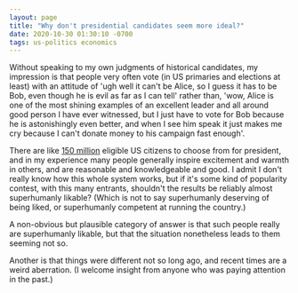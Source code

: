 ```yaml
---
layout: page
title: "Why don't presidential candidates seem more ideal?"
date: 2020-10-30 01:30:10 -0700
tags: us-politics economics
---
```

Without speaking to my own judgments of historical candidates, my impression is that people very often vote (in US primaries and elections at least) with an attitude of 'ugh well it can't be Alice, so I guess it has to be Bob, even though he is evil as far as I can tell' rather than, 'wow, Alice is one of the most shining examples of an excellent leader and all around good person I have ever witnessed, but I just have to vote for Bob because he is astonishingly even better, and when I see him speak it just makes me cry because I can't donate money to his campaign fast enough'.

There are like [150 million](https://www.quora.com/How-many-people-are-eligible-to-become-president) eligible US citizens to choose from for president, and in my experience many people generally inspire excitement and warmth in others, and are reasonable and knowledgeable and good. I admit I don't really know how this whole system works, but if it's some kind of popularity contest, with this many entrants, shouldn't the results be reliably almost superhumanly likable? (Which is not to say superhumanly deserving of being liked, or superhumanly competent at running the country.)

A non-obvious but plausible category of answer is that such people really are superhumanly likable, but that the situation nonetheless leads to them seeming not so.

Another is that things were different not so long ago, and recent times are a weird aberration. (I welcome insight from anyone who was paying attention in the past.)
